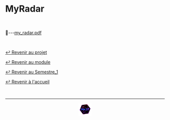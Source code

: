 # MyRadar

<br>

📂---[my_radar.pdf](https://github.com/Studio-17/Epitech-Subjects/blob/main/Semestre_1/B-MUL-100/MyRadar/MyRadar/my_radar.pdf)

<br>

[↩️ Revenir au projet](https://github.com/Studio-17/Epitech-Subjects/tree/main/Semestre_1/B-MUL-100/MyRadar)

[↩️ Revenir au module](https://github.com/Studio-17/Epitech-Subjects/tree/main/Semestre_1/B-MUL-100)

[↩️ Revenir au Semestre_1](https://github.com/Studio-17/Epitech-Subjects/tree/main/Semestre_1)

[↩️ Revenir à l'accueil](https://github.com/Studio-17/Epitech-Subjects)

<br>

---

<div align="center">

<a href="https://github.com/Studio-17" target="_blank"><img src="../../../../voc17.gif" width="40"></a>

</div>
